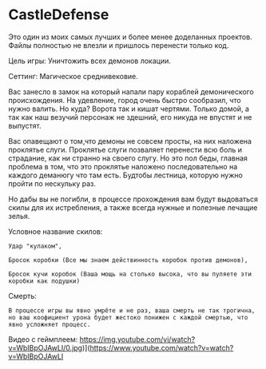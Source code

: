 # СastleDefense
Это один из моих самых лучших и более менее доделанных проектов.
Файлы полностью не влезли и пришлось перенести только код.

Цель игры: 
  Уничтожить всех демонов локации.
  
Сеттинг:
  Магическое среднивековие. 
  
  Вас занесло в замок на который напали пару кораблей демонического происхождения. 
  На удевление, город очень быстро сообразил, что нужно валить. Но куда? Ворота так и кишат чертями.
  Только домой, а так как наш везучий персонаж не здешний, его никуда не впустят и не выпустят.
  
  Вас опавещают о том,что демоны не совсем просты, на них наложена проклятье слуги.
  Проклятье слуги позваляет перенести всю боль и страдание, как ни странно на своего слугу.
  Но это пол беды, главная проблема в том, что это проклятье наложено последовательно на каждого деманюгу что там есть.
  Будтобы лестница, которую нужно пройти по нескульку раз.
  
  Но дабы вы не погибли, в процессе прохождения вам будут выдоваться скилы для их истребления, а также всегда нужные и полезные лечащие зелья.
  
  Условное название скилов: 
   
    Удар "кулаком",
    
    Бросок коробки (Все мы знаем действинность коробок против демонов),
    
    Бросок кучи коробок (Ваша мощь на столько высока, что вы пуляете эти коробки как подушки)
  
  Смерть:
    
    В процессе игры вы явно умрёте и не раз, ваша смерть не так трогична,
    но ваш коофициент урона будет жестоко понижен с каждой смертью, что явно усложняет процесс.
    
  
Видео с геймплеем:
https://img.youtube.com/vi/watch?v=WbIBpOJAwLI/0.jpg)](https://www.youtube.com/watch?v=watch?v=WbIBpOJAwLI

